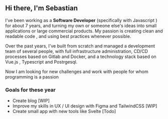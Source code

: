 ## Hi there, I'm Sebastian

I've been working as a **Software Developer** (specifically with Javascript ) for about 7 years, and turning my own or someone else's ideas into small applications or large commercial products. My passion is creating clean and readable code , and using best practices whenever possible.

Over the past years, I've built from scratch and managed a development team of several people, with full infrastructure administration, CD/CD processes based on Gitlab and Docker, and a technology stack based on Vue.js , Typescript and Postrgesql.

Now I am looking for new challenges and work with people for whom programming is a passion

### Goals for these year

- Create blog [WIP]
- Improve my skills in UX / UI design with Figma and TailwindCSS [WIP]
- Create small app with new tools like Svelte [Todo]


